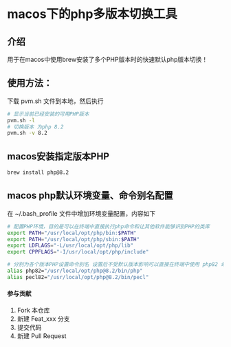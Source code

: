 # macos下的php多版本切换工具

## 介绍
用于在macos中使用brew安装了多个PHP版本时的快速默认php版本切换！

## 使用方法：

下载 pvm.sh 文件到本地，然后执行 
~~~sh
# 显示当前已经安装的可用PHP版本
pvm.sh -l
# 切换版本 为php 8.2
pvm.sh -v 8.2
~~~


## macos安装指定版本PHP

~~~sh
brew install php@8.2
~~~

## macos php默认环境变量、命令别名配置

在 ~/.bash_profile 文件中增加环境变量配置，内容如下
~~~sh
# 配置PHP环境，目的是可以在终端中直接执行php命令和让其他软件能够识别PHP的类库
export PATH="/usr/local/opt/php/bin:$PATH"
export PATH="/usr/local/opt/php/sbin:$PATH"
export LDFLAGS="-L/usr/local/opt/php/lib"
export CPPFLAGS="-I/usr/local/opt/php/include"

# 分别为各个版本PHP设置命令别名 设置后不受默认版本影响可以直接在终端中使用 php82 命令运行php 8.2版本
alias php82="/usr/local/opt/php@8.2/bin/php"
alias pecl82="/usr/local/opt/php@8.2/bin/pecl"

~~~


#### 参与贡献

1.  Fork 本仓库
2.  新建 Feat_xxx 分支
3.  提交代码
4.  新建 Pull Request


